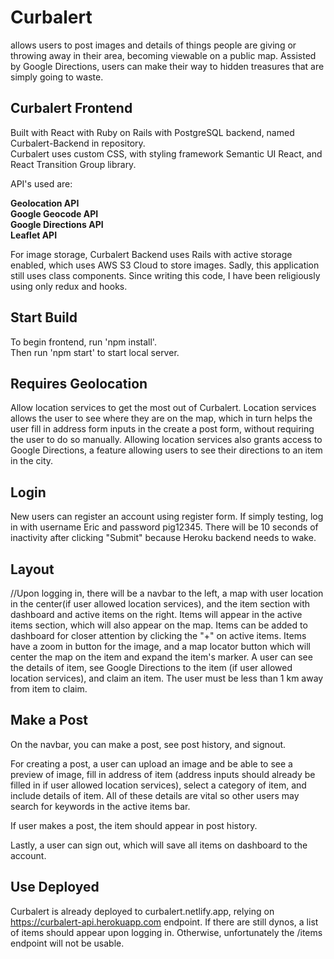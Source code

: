 # Curbalert  
allows users to post images and details of things people are giving or throwing away in their area, becoming viewable on a public map. Assisted by Google Directions, users can make their way to hidden treasures that are simply going to waste.  

## Curbalert Frontend  
Built with React with Ruby on Rails with PostgreSQL backend, named Curbalert-Backend in repository.  
Curbalert uses custom CSS, with styling framework Semantic UI React, and React Transition Group library.  
  
API's used are:  

__Geolocation API__  
__Google Geocode API__  
__Google Directions API__  
__Leaflet API__  
  
For image storage, Curbalert Backend uses Rails with active storage enabled, which uses AWS S3 Cloud to store images. Sadly, this application still uses class components. Since writing this code, I have been religiously using only redux and hooks.  

## Start Build  
To begin frontend, run 'npm install'.  
Then run 'npm start' to start local server.  
  
## Requires Geolocation  
Allow location services to get the most out of Curbalert. Location services allows the user to see where they are on the map, which in turn helps the user fill in address form inputs in the create a post form, without requiring the user to do so manually. Allowing location services also grants access to Google Directions, a feature allowing users to see their directions to an item in the city.  
  
  
## Login  
New users can register an account using register form. If simply testing, log in with username Eric and password pig12345. There will be 10 seconds of inactivity after clicking "Submit" because Heroku backend needs to wake.  
  
## Layout  
//Upon logging in, there will be a navbar to the left, a map with user location in the center(if user allowed location services), and the item section with dashboard and active items on the right. Items will appear in the active items section, which will also appear on the map. Items can be added to dashboard for closer attention by clicking the "+" on active items. Items have a zoom in button for the image, and a map locator button which will center the map on the item and expand the item's marker. A user can see the details of item, see Google Directions to the item (if user allowed location services), and claim an item. The user must be less than 1 km away from item to claim.  
  
## Make a Post 
On the navbar, you can make a post, see post history, and signout.  
  
For creating a post, a user can upload an image and be able to see a preview of image, fill in address of item (address inputs should already be filled in if user allowed location services), select a category of item, and include details of item. All of these details are vital so other users may search for keywords in the active items bar.  
  
If user makes a post, the item should appear in post history.  
  
Lastly, a user can sign out, which will save all items on dashboard to the account.  
  
## Use Deployed  
Curbalert is already deployed to curbalert.netlify.app, relying on https://curbalert-api.herokuapp.com endpoint. If there are still dynos, a list of items should appear upon logging in. Otherwise, unfortunately the /items endpoint will not be usable.  
